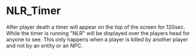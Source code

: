 # NLR_Timer
After player death a timer will appear on the top of the screen for 120sec. While the timer is running "NLR" will be displayed over the players head for anyone to see. This only happens when a player is killed by another player and not by an entity or an NPC.
